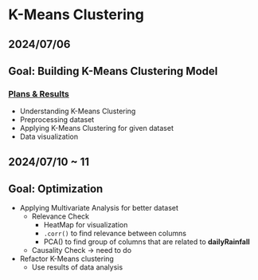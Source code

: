 # K-Means Clustering

## 2024/07/06

## Goal: Building K-Means Clustering Model

### [Plans & Results](https://github.com/jwywoo/colab-practice/blob/main/ml-model-practice/kmeans-clusterting/weather_kmeans_practice.ipynb)

- Understanding K-Means Clustering
- Preprocessing dataset
- Applying K-Means Clustering for given dataset
- Data visualization

## 2024/07/10 ~ 11

## Goal: Optimization

- Applying Multivariate Analysis for better dataset
    - Relevance Check
        - HeatMap for visualization
        - `.corr()` to find relevance between columns
        - PCA() to find group of columns that are related to **dailyRainfall**
    - Causality Check -> need to do
- Refactor K-Means clustering
    - Use results of data analysis
